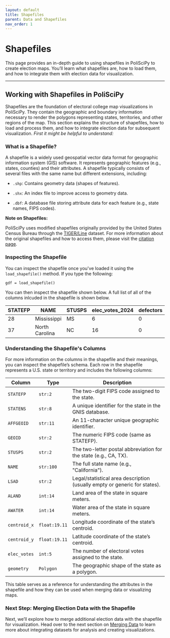 ```yaml
---
layout: default
title: Shapefiles
parent: Data and Shapefiles
nav_order: 1
---
```


# Shapefiles

This page provides an in-depth guide to using shapefiles in PoliSciPy to create election maps. You’ll learn what shapefiles are, how to load them, and how to integrate them with election data for visualization.

---

## Working with Shapefiles in PoliSciPy

Shapefiles are the foundation of electoral college map visualizations in PoliSciPy. They contain the geographic and boundary information necessary to render the polygons representing states, territories, and other regions of the map. This section explains the structure of shapefiles, how to load and process them, and how to integrate election data for subsequent visualization. *First it might be helpful to understand:*

### What is a Shapefile?

A shapefile is a widely used geospatial vector data format for geographic information system (GIS) software. It represents geographic features (e.g., states, counties) and their attributes. A shapefile typically consists of several files with the same name but different extensions, including:

- `.shp`: Contains geometry data (shapes of features).

- `.shx`: An index file to improve access to geometry data.

- `.dbf`: A database file storing attribute data for each feature (e.g., state names, FIPS codes).

**Note on Shapefiles:**

PoliSciPy uses modified shapefiles originally provided by the United States Census Bureau through the [TIGER/Line](https://www.census.gov/geographies/mapping-files/time-series/geo/tiger-line-file.html) dataset. For more information about the original shapefiles and how to access them, please visit the [citation page](https://eolesinski.github.io/poliscipy/citation.html).


### Inspecting the Shapefile

You can inspect the shapefile once you've loaded it using the `load_shapefile()` method. If you type the following:

```
gdf = load_shapefile()
```

You can then inspect the shapefile shown below. A full list of all of the columns inlcuded in the shapefile is shown below.

| STATEFP | NAME          | STUSPS | elec_votes_2024 | defectors  | defector_party | centroid_x | centroid_y | geometry       |
|---------|---------------|--------|-----------------|------------|----------------|------------|------------|----------------|
| 28      | Mississippi   | MS     | 6               | 0          | None           | -89.6652   | 32.7509    | MULTIPOLYGON   |
| 37      | North Carolina| NC     | 16              | 0          | None           | -79.3724   | 35.5415    | MULTIPOLYGON   |

### Understanding the Shapefile's Columns

For more information on the columns in the shapefile and their meanings, you can inspect the shapefile’s schema. Each row in the shapefile represents a U.S. state or territory and includes the following columns:

| Column      | Type          | Description |
|------------|--------------|-------------|
| `STATEFP`    | `str:2`        | The two-digit FIPS code assigned to the state. |
| `STATENS`    | `str:8`        | A unique identifier for the state in the GNIS database. |
| `AFFGEOID`   | `str:11`       | An 11-character unique geographic identifier. |
| `GEOID`      | `str:2`        | The numeric FIPS code (same as STATEFP). |
| `STUSPS`     | `str:2`        | The two-letter postal abbreviation for the state (e.g., CA, TX). |
| `NAME`       | `str:100`      | The full state name (e.g., "California"). |
| `LSAD`       | `str:2`        | Legal/statistical area description (usually empty or generic for states). |
| `ALAND`      | `int:14`       | Land area of the state in square meters. |
| `AWATER`     | `int:14`       | Water area of the state in square meters. |
| `centroid_x` | `float:19.11`  | Longitude coordinate of the state’s centroid. |
| `centroid_y` | `float:19.11`  | Latitude coordinate of the state’s centroid. |
| `elec_votes` | `int:5 `       | The number of electoral votes assigned to the state. |
| `geometry`   | `Polygon`      | The geographic shape of the state as a polygon. |

This table serves as a reference for understanding the attributes in the shapefile and how they can be used when merging data or visualizing maps.

### Next Step: Merging Election Data with the Shapefile

Next, we’ll explore how to merge additional election data with the shapefile for visualization. Head over to the next section on [Merging Data](https://eolesinski.github.io/poliscipy/merging-data.html) to learn more about integrating datasets for analysis and creating visualizations.